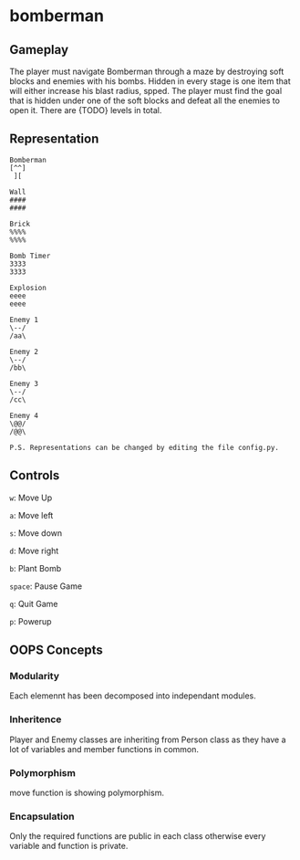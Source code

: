 # bomberman

## Gameplay
The player must navigate Bomberman through a maze by destroying soft blocks and enemies with his bombs. Hidden in every stage is one item that will either increase his blast radius, spped. The player must find the goal that is hidden under one of the soft blocks and defeat all the enemies to open it. There are {TODO} levels in total.

## Representation

```
Bomberman
[^^]
 ][
 ```

```
Wall
####
####
```

```
Brick
%%%%
%%%%
```


```
Bomb Timer
3333
3333
```

```
Explosion
eeee
eeee
```

```
Enemy 1
\--/
/aa\
```

```
Enemy 2
\--/
/bb\
```

```
Enemy 3
\--/
/cc\
```

```
Enemy 4
\@@/
/@@\
```

```
P.S. Representations can be changed by editing the file config.py.
```

## Controls

`w`: Move Up

`a`: Move left

`s`: Move down

`d`: Move right

`b`: Plant Bomb

`space`: Pause Game

`q`: Quit Game

`p`: Powerup


## OOPS Concepts

### Modularity
Each elemennt has been decomposed into independant modules.

### Inheritence
Player and Enemy classes are inheriting from Person class as they have a lot of variables and member functions in common.


### Polymorphism
move function is showing polymorphism.

### Encapsulation
Only the required functions are public in each class otherwise every variable and function is private.
